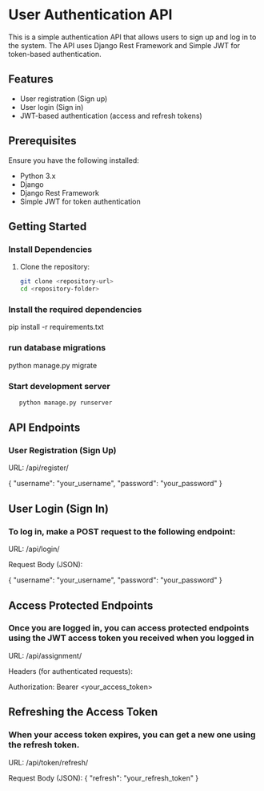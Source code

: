 # User Authentication API

This is a simple authentication API that allows users to sign up and log in to the system. The API uses Django Rest Framework and Simple JWT for token-based authentication.

## Features
- User registration (Sign up)
- User login (Sign in)
- JWT-based authentication (access and refresh tokens)

## Prerequisites
Ensure you have the following installed:
- Python 3.x
- Django
- Django Rest Framework
- Simple JWT for token authentication

## Getting Started

### Install Dependencies
1. Clone the repository:
   ```bash
   git clone <repository-url>
   cd <repository-folder>

### Install the required dependencies
pip install -r requirements.txt


### run database migrations
python manage.py migrate

### Start development server
   ```bash
      python manage.py runserver
   ```
## API Endpoints
### User Registration (Sign Up)
URL: /api/register/

{
  "username": "your_username",
  "password": "your_password"
}

## User Login (Sign In)
### To log in, make a POST request to the following endpoint:
URL: /api/login/

Request Body (JSON):

{
  "username": "your_username",
  "password": "your_password"
}


## Access Protected Endpoints
### Once you are logged in, you can access protected endpoints using the JWT access token you received when you logged in
URL: /api/assignment/

Headers (for authenticated requests):

Authorization: Bearer <your_access_token>


## Refreshing the Access Token
### When your access token expires, you can get a new one using the refresh token.
URL: /api/token/refresh/

Request Body (JSON):
{
  "refresh": "your_refresh_token"
}
